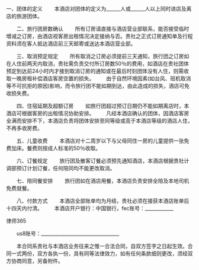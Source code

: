 
 


一、团体的定义 
　　本酒店对团体的定义为______人或______人以上同时进店及离店的旅游团体。 


　　二、旅行团房数确认 
　　所有订房请直接与酒店营业部联系，能否接受临时增减之订房，由酒店视客房出租情况决定接纳与否。贵社之正式订房通知单及行程资料须在客人抵达酒店前三天邮寄或送达本酒店营业部。 


　　三、取消预定规定 
　　所有取消之订房必须提前三天通知，旅行团之订房如在人住前两天内取消，贵社需负责交付所订房数50％的费用，如酒店在贵社团体预定到达前24小时内才接到取消订房的通知或在最后时刻团体没有人住，则需收取一晚房租补偿酒店客房空置的损失。 
　　由于自然环境因素(如台风、班机取消等不可抗拒的原因)影响，而令旅行团不能如期到达，由此造成的损失，酒店可免收损失费。 


　　四、住宿延期及超额订房 
　　如旅行团超过预订日期仍不能如期离店时，本酒店可根据客房的出租情况协助安排。 
　　凡经本酒店确认的团体，因酒店客房全满而安排不下，本酒店负责将团体安排至同等级或高于本酒店等级的酒店人住，不再多收房费。
 
　　五、儿童收费 
　　本酒店对十二周岁以下与父母同住一房的儿童提供一张免费加床。餐费则按成人标准的50％收取。 


　　六、订餐规定 
　　旅行团及散客订餐必须预先通知酒店，本酒店根据贵社计调部预订计划订餐，任何陪同均不能更改取消。 


　　七、陪同餐安排 
　　旅行团如在酒店用餐，本酒店负责安排全陪及本地司机免费就餐。
 
　　八、付款方式 
　　本酒店全部账单均为月结，贵社必须在接获本酒店账单后十四天内付清。 
　　本酒店开户银行：中国银行，fec账号：____________ 




 
律师365






　　us8账号：_________________________________




　　本合同系贵社与本酒店业务往来之惟一合法合同，自双方签字之日起生效。合同一式两份，双方各执一份，具有同等法律效力，如有任何条款细则更改，须经双方协商同意，另备附件。 
 


 

 
 
 
 
 
  


  
 

  


  


  
 
 
 
 

